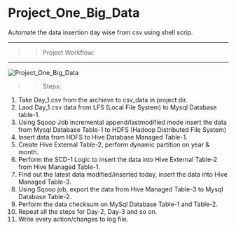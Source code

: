 # Project_One_Big_Data
Automate the data insertion day wise from csv using shell scrip.

-----------------------------------------------------------------------------------------------------------------------------------
>> Project Workflow:
-----------------------------------------------------------------------------------------------------------------------------------

![Project_One_Big_Data](https://user-images.githubusercontent.com/107995858/175769545-3c4bfcfa-5e8f-470b-bc59-57bf0dc90ec3.jpeg)

>>Steps:
1) Take Day_1.csv from the archieve to csv_data in project dir.
2) Laod Day_1.csv data from LFS (Local File System) to Mysql Database table-1.
3) Using Sqoop Job incremental append/lastmodified mode insert the data from Mysql Database Table-1 to HDFS (Hadoop Distributed File System) 
4) Insert data from HDFS to Hive Database Managed Table-1.
5) Create Hive External Table-2, perform dynamic partition on year & month.
6) Perform the SCD-1 Logic to insert the data into Hive External Table-2 from Hive Managed Table-1.
7) Find out the latest data modified/inserted today, insert the data into Hive Managed Table-3.
8) Using Sqoop job, export the data from Hive Managed Table-3 to Mysql Database Table-2.
9) Perform the data checksum on MySql Database Table-1 and Table-2.
10) Repeat all the steps for Day-2, Day-3 and so on.
11) Write every action/changes to log file.
